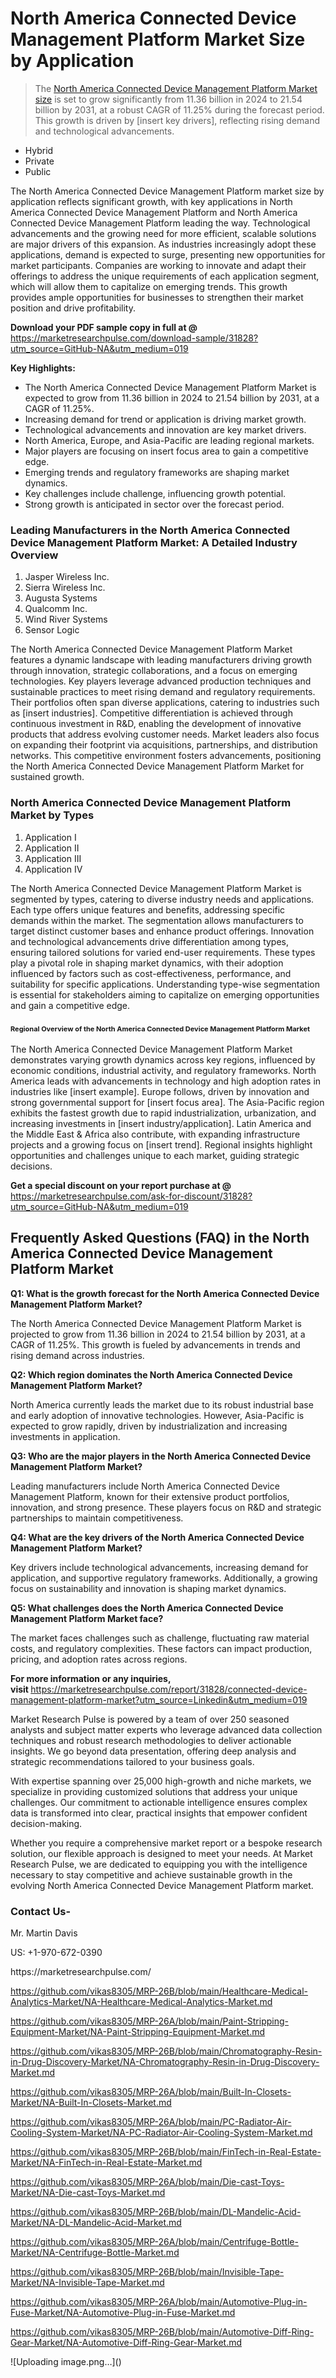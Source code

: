<h1>North America Connected Device Management Platform Market&nbsp;Size by Application</h1><blockquote><p>The <a href="https://marketresearchpulse.com/download-sample/31828?utm_source=GitHub-NA&amp;utm_medium=019">North America Connected Device Management Platform Market size</a> is set to grow significantly from 11.36 billion in 2024 to 21.54 billion by 2031, at a robust CAGR of 11.25% during the forecast period. This growth is driven by [insert key drivers], reflecting rising demand and technological advancements.</p></blockquote><ul><li>Hybrid <li> Private <li> Public</li></ul><p>The North America Connected Device Management Platform market size by application reflects significant growth, with key applications in North America Connected Device Management Platform and North America Connected Device Management Platform leading the way. Technological advancements and the growing need for more efficient, scalable solutions are major drivers of this expansion. As industries increasingly adopt these applications, demand is expected to surge, presenting new opportunities for market participants. Companies are working to innovate and adapt their offerings to address the unique requirements of each application segment, which will allow them to capitalize on emerging trends. This growth provides ample opportunities for businesses to strengthen their market position and drive profitability.</p><p><strong>Download your PDF sample copy in full at @ </strong><a href="https://marketresearchpulse.com/download-sample/31828?utm_source=GitHub-NA&amp;utm_medium=019">https://marketresearchpulse.com/download-sample/31828?utm_source=GitHub-NA&amp;utm_medium=019</a></p><p><strong>Key Highlights: </strong></p><ul><li>The North America Connected Device Management Platform Market is expected to grow from 11.36 billion in 2024 to 21.54 billion by 2031, at a CAGR of 11.25%.</li><li>Increasing demand for trend or application is driving market growth.</li><li>Technological advancements and innovation are key market drivers.</li><li>North America, Europe, and Asia-Pacific are leading regional markets.</li><li>Major players are focusing on insert focus area to gain a competitive edge.</li><li>Emerging trends and regulatory frameworks are shaping market dynamics.</li><li>Key challenges include challenge, influencing growth potential.</li><li>Strong growth is anticipated in sector over the forecast period.</li></ul><h3>Leading Manufacturers in the North America Connected Device Management Platform Market: A Detailed Industry Overview</h3><ol><li>Jasper Wireless Inc.</li><li>Sierra Wireless Inc.</li><li>Augusta Systems</li><li>Qualcomm Inc.</li><li>Wind River Systems</li><li>Sensor Logic</li></ol><div class="flex max-w-full flex-col flex-grow"><div class="min-h-8 text-message flex w-full flex-col items-end gap-2 whitespace-normal break-words [.text-message+&amp;]:mt-5" dir="auto" data-message-author-role="assistant" data-message-id="fd8432e4-4910-450d-b182-61b7bfb0a01f" data-message-model-slug="gpt-4o"><div class="flex w-full flex-col gap-1 empty:hidden first:pt-[3px]"><div class="markdown prose w-full break-words dark:prose-invert light"><p>The North America Connected Device Management Platform Market features a dynamic landscape with leading manufacturers driving growth through innovation, strategic collaborations, and a focus on emerging technologies. Key players leverage advanced production techniques and sustainable practices to meet rising demand and regulatory requirements. Their portfolios often span diverse applications, catering to industries such as [insert industries]. Competitive differentiation is achieved through continuous investment in R&amp;D, enabling the development of innovative products that address evolving customer needs. Market leaders also focus on expanding their footprint via acquisitions, partnerships, and distribution networks. This competitive environment fosters advancements, positioning the North America Connected Device Management Platform Market for sustained growth.</p></div></div></div></div><h3>North America Connected Device Management Platform Market by Types</h3><ol><li>Application I <li> Application II <li> Application III <li> Application IV</li></ol><div class="flex max-w-full flex-col flex-grow"><div class="min-h-8 text-message flex w-full flex-col items-end gap-2 whitespace-normal break-words [.text-message+&amp;]:mt-5" dir="auto" data-message-author-role="assistant" data-message-id="084470be-0bb7-4664-bddf-5156b4f41249" data-message-model-slug="gpt-4o-mini"><div class="flex w-full flex-col gap-1 empty:hidden first:pt-[3px]"><div class="markdown prose w-full break-words dark:prose-invert light"><p>The North America Connected Device Management Platform Market is segmented by types, catering to diverse industry needs and applications. Each type offers unique features and benefits, addressing specific demands within the market. The segmentation allows manufacturers to target distinct customer bases and enhance product offerings. Innovation and technological advancements drive differentiation among types, ensuring tailored solutions for varied end-user requirements. These types play a pivotal role in shaping market dynamics, with their adoption influenced by factors such as cost-effectiveness, performance, and suitability for specific applications. Understanding type-wise segmentation is essential for stakeholders aiming to capitalize on emerging opportunities and gain a competitive edge.</p></div></div></div></div><h3><span style="font-size: 11px;">Regional Overview of the North America Connected Device Management Platform Market</span></h3><div class="flex max-w-full flex-col flex-grow"><div class="min-h-8 text-message flex w-full flex-col items-end gap-2 whitespace-normal break-words [.text-message+&amp;]:mt-5" dir="auto" data-message-author-role="assistant" data-message-id="e9038762-ce64-4e30-91c9-9bd413514231" data-message-model-slug="gpt-4o-mini"><div class="flex w-full flex-col gap-1 empty:hidden first:pt-[3px]"><div class="markdown prose w-full break-words dark:prose-invert light"><p>The North America Connected Device Management Platform Market demonstrates varying growth dynamics across key regions, influenced by economic conditions, industrial activity, and regulatory frameworks. North America leads with advancements in technology and high adoption rates in industries like [insert example]. Europe follows, driven by innovation and strong governmental support for [insert focus area]. The Asia-Pacific region exhibits the fastest growth due to rapid industrialization, urbanization, and increasing investments in [insert industry/application]. Latin America and the Middle East &amp; Africa also contribute, with expanding infrastructure projects and a growing focus on [insert trend]. Regional insights highlight opportunities and challenges unique to each market, guiding strategic decisions.</p></div></div></div></div><p><strong>Get a special discount on your report purchase at @ </strong><a href="https://marketresearchpulse.com/ask-for-discount/31828?utm_source=GitHub-NA&amp;utm_medium=019">https://marketresearchpulse.com/ask-for-discount/31828?utm_source=GitHub-NA&amp;utm_medium=019</a></p><h2>Frequently Asked Questions (FAQ) in the North America Connected Device Management Platform Market</h2><p><strong>Q1: What is the growth forecast for the North America Connected Device Management Platform Market?</strong></p><p>The North America Connected Device Management Platform Market is projected to grow from 11.36 billion in 2024 to 21.54 billion by 2031, at a CAGR of 11.25%. This growth is fueled by advancements in trends and rising demand across industries.</p><p><strong>Q2: Which region dominates the North America Connected Device Management Platform Market?</strong></p><p>North America currently leads the market due to its robust industrial base and early adoption of innovative technologies. However, Asia-Pacific is expected to grow rapidly, driven by industrialization and increasing investments in application.</p><p><strong>Q3: Who are the major players in the North America Connected Device Management Platform Market?</strong></p><p>Leading manufacturers include North America Connected Device Management Platform, known for their extensive product portfolios, innovation, and strong presence. These players focus on R&amp;D and strategic partnerships to maintain competitiveness.</p><p><strong>Q4: What are the key drivers of the North America Connected Device Management Platform Market?</strong></p><p>Key drivers include technological advancements, increasing demand for application, and supportive regulatory frameworks. Additionally, a growing focus on sustainability and innovation is shaping market dynamics.</p><p><strong>Q5: What challenges does the North America Connected Device Management Platform Market face?</strong></p><p>The market faces challenges such as challenge, fluctuating raw material costs, and regulatory complexities. These factors can impact production, pricing, and adoption rates across regions.</p><p><strong>For more information or any inquiries, visit&nbsp;</strong><a href="https://marketresearchpulse.com/report/31828/connected-device-management-platform-market?utm_source=Linkedin&utm_medium=019">https://marketresearchpulse.com/report/31828/connected-device-management-platform-market?utm_source=Linkedin&utm_medium=019</a></p><p>Market Research Pulse is powered by a team of over 250 seasoned analysts and subject matter experts who leverage advanced data collection techniques and robust research methodologies to deliver actionable insights. We go beyond data presentation, offering deep analysis and strategic recommendations tailored to your business goals.</p><p>With expertise spanning over 25,000 high-growth and niche markets, we specialize in providing customized solutions that address your unique challenges. Our commitment to actionable intelligence ensures complex data is transformed into clear, practical insights that empower confident decision-making.</p><p>Whether you require a comprehensive market report or a bespoke research solution, our flexible approach is designed to meet your needs. At Market Research Pulse, we are dedicated to equipping you with the intelligence necessary to stay competitive and achieve sustainable growth in the evolving North America Connected Device Management Platform market.</p><h3><strong>Contact Us-</strong></h3><p>Mr. Martin Davis</p><p>US: +1-970-672-0390</p><p>https://marketresearchpulse.com/</p><p><a href="https://github.com/vikas8305/MRP-26B/blob/main/Healthcare-Medical-Analytics-Market/NA-Healthcare-Medical-Analytics-Market.md">https://github.com/vikas8305/MRP-26B/blob/main/Healthcare-Medical-Analytics-Market/NA-Healthcare-Medical-Analytics-Market.md</a></p><p><a href="https://github.com/vikas8305/MRP-26A/blob/main/Paint-Stripping-Equipment-Market/NA-Paint-Stripping-Equipment-Market.md">https://github.com/vikas8305/MRP-26A/blob/main/Paint-Stripping-Equipment-Market/NA-Paint-Stripping-Equipment-Market.md</a></p><p><a href="https://github.com/vikas8305/MRP-26B/blob/main/Chromatography-Resin-in-Drug-Discovery-Market/NA-Chromatography-Resin-in-Drug-Discovery-Market.md">https://github.com/vikas8305/MRP-26B/blob/main/Chromatography-Resin-in-Drug-Discovery-Market/NA-Chromatography-Resin-in-Drug-Discovery-Market.md</a></p><p><a href="https://github.com/vikas8305/MRP-26A/blob/main/Built-In-Closets-Market/NA-Built-In-Closets-Market.md">https://github.com/vikas8305/MRP-26A/blob/main/Built-In-Closets-Market/NA-Built-In-Closets-Market.md</a></p><p><a href="https://github.com/vikas8305/MRP-26A/blob/main/PC-Radiator-Air-Cooling-System-Market/NA-PC-Radiator-Air-Cooling-System-Market.md">https://github.com/vikas8305/MRP-26A/blob/main/PC-Radiator-Air-Cooling-System-Market/NA-PC-Radiator-Air-Cooling-System-Market.md</a></p><p><a href="https://github.com/vikas8305/MRP-26B/blob/main/FinTech-in-Real-Estate-Market/NA-FinTech-in-Real-Estate-Market.md">https://github.com/vikas8305/MRP-26B/blob/main/FinTech-in-Real-Estate-Market/NA-FinTech-in-Real-Estate-Market.md</a></p><p><a href="https://github.com/vikas8305/MRP-26A/blob/main/Die-cast-Toys-Market/NA-Die-cast-Toys-Market.md">https://github.com/vikas8305/MRP-26A/blob/main/Die-cast-Toys-Market/NA-Die-cast-Toys-Market.md</a></p><p><a href="https://github.com/vikas8305/MRP-26B/blob/main/DL-Mandelic-Acid-Market/NA-DL-Mandelic-Acid-Market.md">https://github.com/vikas8305/MRP-26B/blob/main/DL-Mandelic-Acid-Market/NA-DL-Mandelic-Acid-Market.md</a></p><p><a href="https://github.com/vikas8305/MRP-26A/blob/main/Centrifuge-Bottle-Market/NA-Centrifuge-Bottle-Market.md">https://github.com/vikas8305/MRP-26A/blob/main/Centrifuge-Bottle-Market/NA-Centrifuge-Bottle-Market.md</a></p><p><a href="https://github.com/vikas8305/MRP-26B/blob/main/Invisible-Tape-Market/NA-Invisible-Tape-Market.md">https://github.com/vikas8305/MRP-26B/blob/main/Invisible-Tape-Market/NA-Invisible-Tape-Market.md</a></p><p><a href="https://github.com/vikas8305/MRP-26A/blob/main/Automotive-Plug-in-Fuse-Market/NA-Automotive-Plug-in-Fuse-Market.md">https://github.com/vikas8305/MRP-26A/blob/main/Automotive-Plug-in-Fuse-Market/NA-Automotive-Plug-in-Fuse-Market.md</a></p><p><a href="https://github.com/vikas8305/MRP-26B/blob/main/Automotive-Diff-Ring-Gear-Market/NA-Automotive-Diff-Ring-Gear-Market.md">https://github.com/vikas8305/MRP-26B/blob/main/Automotive-Diff-Ring-Gear-Market/NA-Automotive-Diff-Ring-Gear-Market.md</a></p>
![Uploading image.png…]()
